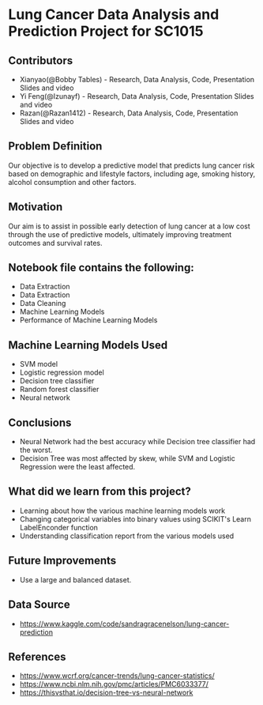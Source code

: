 # Lung Cancer Data Analysis and Prediction Project for SC1015

## Contributors
- Xianyao(@Bobby Tables) - Research, Data Analysis, Code, Presentation Slides and video
- Yi Feng(@Izunayf) - Research, Data Analysis, Code, Presentation Slides and video
- Razan(@Razan1412) - Research, Data Analysis, Code, Presentation Slides and video

## Problem Definition
Our objective is to develop a predictive model that predicts lung cancer risk based on demographic and lifestyle factors, including age, smoking history, alcohol consumption and other factors. 

## Motivation
Our aim is to assist in possible early detection of lung cancer at a low cost through the use of predictive models, ultimately improving treatment outcomes and survival rates.

## Notebook file contains the following:
- Data Extraction
- Data Extraction
- Data Cleaning
- Machine Learning Models
- Performance of Machine Learning Models

## Machine Learning Models Used
- SVM model
- Logistic regression model
- Decision tree classifier
- Random forest classifier
- Neural network

## Conclusions
- Neural Network had the best accuracy while Decision tree classifier had the worst.
- Decision Tree was most affected by skew, while SVM and Logistic Regression were the least affected.

## What did we learn from this project?
- Learning about how the various machine learning models work
- Changing categorical variables into binary values using SCIKIT's Learn LabelEnconder function
- Understanding classification report from the various models used

## Future Improvements
- Use a large and balanced dataset.

## Data Source
- <https://www.kaggle.com/code/sandragracenelson/lung-cancer-prediction>

## References
- <https://www.wcrf.org/cancer-trends/lung-cancer-statistics/>
- <https://www.ncbi.nlm.nih.gov/pmc/articles/PMC6033377/>
- <https://thisvsthat.io/decision-tree-vs-neural-network>
